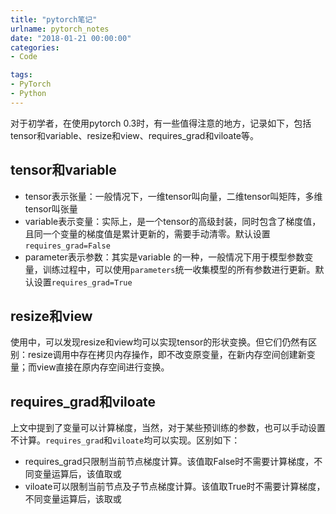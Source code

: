 ```yaml
---
title: "pytorch笔记"
urlname: pytorch_notes
date: "2018-01-21 00:00:00"
categories:
- Code

tags: 
- PyTorch
- Python
---
```


对于初学者，在使用pytorch 0.3时，有一些值得注意的地方，记录如下，包括tensor和variable、resize和view、requires_grad和viloate等。
<!-- more -->

## tensor和variable

- tensor表示张量：一般情况下，一维tensor叫向量，二维tensor叫矩阵，多维tensor叫张量
- variable表示变量：实际上，是一个tensor的高级封装，同时包含了梯度值，且同一个变量的梯度值是累计更新的，需要手动清零。默认设置`requires_grad=False`
- parameter表示参数：其实是variable 的一种，一般情况下用于模型参数变量，训练过程中，可以使用`parameters`统一收集模型的所有参数进行更新。默认设置`requires_grad=True`

## resize和view

使用中，可以发现resize和view均可以实现tensor的形状变换。但它们仍然有区别：resize调用中存在拷贝内存操作，即不改变原变量，在新内存空间创建新变量；而view直接在原内存空间进行变换。

## requires_grad和viloate

上文中提到了变量可以计算梯度，当然，对于某些预训练的参数，也可以手动设置不计算。`requires_grad`和`viloate`均可以实现。区别如下：

- requires_grad只限制当前节点梯度计算。该值取False时不需要计算梯度，不同变量运算后，该值取或
- viloate可以限制当前节点及子节点梯度计算。该值取True时不需要计算梯度，不同变量运算后，该取或